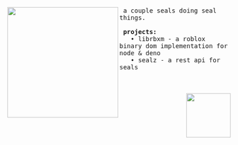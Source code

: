 <p float="left">
  <img src="https://github.com/0x5eal/.github/assets/74418041/b02c4985-967c-4640-aa9a-218af0e37176" width="250" align="left">
  <p float="left">
    <samp>
       a couple seals doing seal things.
      <br>
      <br>
      <b> projects:</b>
      <br>
         • librbxm - a roblox binary dom implementation for node & deno
      <br>
         • sealz - a rest api for seals 
    </samp>
    <br>
    <br>
    <br>
    <br>
    
 <img align="right" width="100px" src="https://hits-app.vercel.app/hits?url=https%3A%2F%2Fgithub.com%2F0x5eal" />
  </p>
</p>
